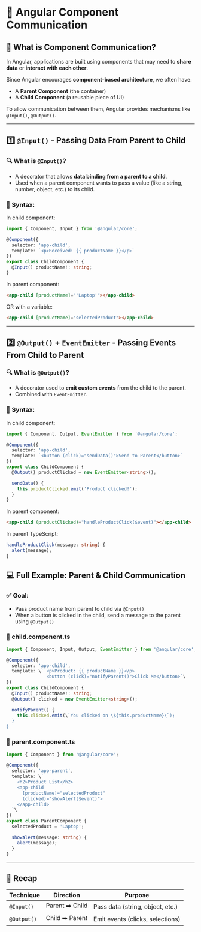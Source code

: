 # 📡 Angular Component Communication 

## 🧠 What is Component Communication?

In Angular, applications are built using components that may need to **share data** or **interact with each other**.

Since Angular encourages **component-based architecture**, we often have:
- A **Parent Component** (the container)
- A **Child Component** (a reusable piece of UI)

To allow communication between them, Angular provides mechanisms like `@Input()`, `@Output()`.

---

## 1️⃣ `@Input()` - Passing Data **From Parent to Child**

### 🔍 What is `@Input()`?
- A decorator that allows **data binding from a parent to a child**.
- Used when a parent component wants to pass a value (like a string, number, object, etc.) to its child.

### 🧪 Syntax:
In child component:
```ts
import { Component, Input } from '@angular/core';

@Component({
  selector: 'app-child',
  template: `<p>Received: {{ productName }}</p>`
})
export class ChildComponent {
  @Input() productName!: string;
}
```

In parent component:
```html
<app-child [productName]="'Laptop'"></app-child>
```

OR with a variable:

```html
<app-child [productName]="selectedProduct"></app-child>
```

---

## 2️⃣ `@Output()` + `EventEmitter` - Passing Events **From Child to Parent**

### 🔍 What is `@Output()`?
- A decorator used to **emit custom events** from the child to the parent.
- Combined with `EventEmitter`.

### 🧪 Syntax:
In child component:
```ts
import { Component, Output, EventEmitter } from '@angular/core';

@Component({
  selector: 'app-child',
  template: `<button (click)="sendData()">Send to Parent</button>`
})
export class ChildComponent {
  @Output() productClicked = new EventEmitter<string>();

  sendData() {
    this.productClicked.emit('Product clicked!');
  }
}
```

In parent component:
```html
<app-child (productClicked)="handleProductClick($event)"></app-child>
```

In parent TypeScript:
```ts
handleProductClick(message: string) {
  alert(message);
}
```
## 💻 Full Example: Parent & Child Communication

### ✅ Goal:
- Pass product name from parent to child via `@Input()`
- When a button is clicked in the child, send a message to the parent using `@Output()`

### 📁 child.component.ts
```ts
import { Component, Input, Output, EventEmitter } from '@angular/core';

@Component({
  selector: 'app-child',
  template: \` <p>Product: {{ productName }}</p>
               <button (click)="notifyParent()">Click Me</button>`\
})
export class ChildComponent {
  @Input() productName!: string;
  @Output() clicked = new EventEmitter<string>();

  notifyParent() {
    this.clicked.emit(\`You clicked on \${this.productName}\`);
  }
}
```

### 📁 parent.component.ts
```ts
import { Component } from '@angular/core';

@Component({
  selector: 'app-parent',
  template: \`
    <h2>Product List</h2>
    <app-child 
      [productName]="selectedProduct" 
      (clicked)="showAlert($event)">
    </app-child>
  `\
})
export class ParentComponent {
  selectedProduct = 'Laptop';

  showAlert(message: string) {
    alert(message);
  }
}
```

---

## 📝 Recap

| Technique | Direction | Purpose |
|----------|-----------|---------|
| `@Input()` | Parent ➡️ Child | Pass data (string, object, etc.) |
| `@Output()` | Child ➡️ Parent | Emit events (clicks, selections) |

